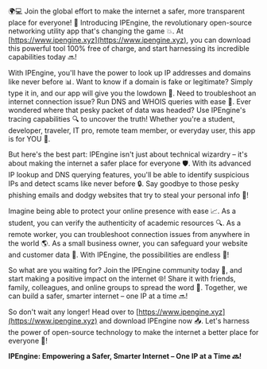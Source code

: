 🌍💻 Join the global effort to make the internet a safer, more transparent place for everyone! 🚀 Introducing IPEngine, the revolutionary open-source networking utility app that's changing the game 💥. At [https://www.ipengine.xyz](https://www.ipengine.xyz), you can download this powerful tool 100% free of charge, and start harnessing its incredible capabilities today 🔜!

With IPEngine, you'll have the power to look up IP addresses and domains like never before 📊. Want to know if a domain is fake or legitimate? Simply type it in, and our app will give you the lowdown 👀. Need to troubleshoot an internet connection issue? Run DNS and WHOIS queries with ease 📡. Ever wondered where that pesky packet of data was headed? Use IPEngine's tracing capabilities 🔍 to uncover the truth! Whether you're a student, developer, traveler, IT pro, remote team member, or everyday user, this app is for YOU 🤝.

But here's the best part: IPEngine isn't just about technical wizardry – it's about making the internet a safer place for everyone 🛡️. With its advanced IP lookup and DNS querying features, you'll be able to identify suspicious IPs and detect scams like never before 🔒. Say goodbye to those pesky phishing emails and dodgy websites that try to steal your personal info 🚫!

Imagine being able to protect your online presence with ease 📈. As a student, you can verify the authenticity of academic resources 🔍. As a remote worker, you can troubleshoot connection issues from anywhere in the world 🌎. As a small business owner, you can safeguard your website and customer data 💼. With IPEngine, the possibilities are endless 🔮!

So what are you waiting for? Join the IPEngine community today 👫, and start making a positive impact on the internet 🌐! Share it with friends, family, colleagues, and online groups to spread the word 💬. Together, we can build a safer, smarter internet – one IP at a time 🔜!

So don't wait any longer! Head over to [https://www.ipengine.xyz](https://www.ipengine.xyz) and download IPEngine now 📥. Let's harness the power of open-source technology to make the internet a better place for everyone 🌟!

**IPEngine: Empowering a Safer, Smarter Internet – One IP at a Time 🔜!**